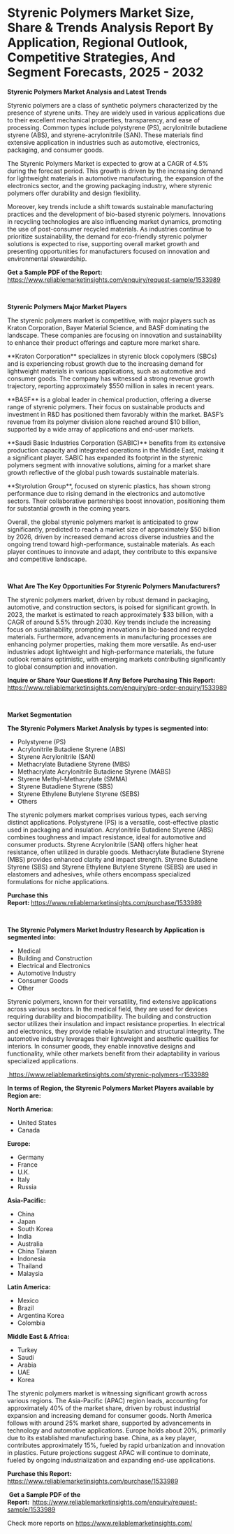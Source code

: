 <p><h1>Styrenic Polymers Market Size, Share & Trends Analysis Report By Application, Regional Outlook, Competitive Strategies, And Segment Forecasts, 2025 - 2032</h1></p><p><strong>Styrenic Polymers Market Analysis and Latest Trends</strong></p>
<p><p>Styrenic polymers are a class of synthetic polymers characterized by the presence of styrene units. They are widely used in various applications due to their excellent mechanical properties, transparency, and ease of processing. Common types include polystyrene (PS), acrylonitrile butadiene styrene (ABS), and styrene-acrylonitrile (SAN). These materials find extensive application in industries such as automotive, electronics, packaging, and consumer goods.</p><p>The Styrenic Polymers Market is expected to grow at a CAGR of 4.5% during the forecast period. This growth is driven by the increasing demand for lightweight materials in automotive manufacturing, the expansion of the electronics sector, and the growing packaging industry, where styrenic polymers offer durability and design flexibility. </p><p>Moreover, key trends include a shift towards sustainable manufacturing practices and the development of bio-based styrenic polymers. Innovations in recycling technologies are also influencing market dynamics, promoting the use of post-consumer recycled materials. As industries continue to prioritize sustainability, the demand for eco-friendly styrenic polymer solutions is expected to rise, supporting overall market growth and presenting opportunities for manufacturers focused on innovation and environmental stewardship.</p></p>
<p><strong>Get a Sample PDF of the Report:&nbsp;</strong> <a href="https://www.reliablemarketinsights.com/enquiry/request-sample/1533989?utm_campaign=3556&utm_medium=2&utm_source=Github&utm_content=ia&utm_term=31032025&utm_id=styrenic-polymers">https://www.reliablemarketinsights.com/enquiry/request-sample/1533989</a></p>
<p>&nbsp;</p>
<p><strong>Styrenic Polymers Major Market Players</strong></p>
<p><p>The styrenic polymers market is competitive, with major players such as Kraton Corporation, Bayer Material Science, and BASF dominating the landscape. These companies are focusing on innovation and sustainability to enhance their product offerings and capture more market share.</p><p>**Kraton Corporation** specializes in styrenic block copolymers (SBCs) and is experiencing robust growth due to the increasing demand for lightweight materials in various applications, such as automotive and consumer goods. The company has witnessed a strong revenue growth trajectory, reporting approximately $550 million in sales in recent years.</p><p>**BASF** is a global leader in chemical production, offering a diverse range of styrenic polymers. Their focus on sustainable products and investment in R&D has positioned them favorably within the market. BASF’s revenue from its polymer division alone reached around $10 billion, supported by a wide array of applications and end-user markets.</p><p>**Saudi Basic Industries Corporation (SABIC)** benefits from its extensive production capacity and integrated operations in the Middle East, making it a significant player. SABIC has expanded its footprint in the styrenic polymers segment with innovative solutions, aiming for a market share growth reflective of the global push towards sustainable materials.</p><p>**Styrolution Group**, focused on styrenic plastics, has shown strong performance due to rising demand in the electronics and automotive sectors. Their collaborative partnerships boost innovation, positioning them for substantial growth in the coming years.</p><p>Overall, the global styrenic polymers market is anticipated to grow significantly, predicted to reach a market size of approximately $50 billion by 2026, driven by increased demand across diverse industries and the ongoing trend toward high-performance, sustainable materials. As each player continues to innovate and adapt, they contribute to this expansive and competitive landscape.</p></p>
<p>&nbsp;</p>
<p><strong>What Are The Key Opportunities For Styrenic Polymers Manufacturers?</strong></p>
<p><p>The styrenic polymers market, driven by robust demand in packaging, automotive, and construction sectors, is poised for significant growth. In 2023, the market is estimated to reach approximately $33 billion, with a CAGR of around 5.5% through 2030. Key trends include the increasing focus on sustainability, prompting innovations in bio-based and recycled materials. Furthermore, advancements in manufacturing processes are enhancing polymer properties, making them more versatile. As end-user industries adopt lightweight and high-performance materials, the future outlook remains optimistic, with emerging markets contributing significantly to global consumption and innovation.</p></p>
<p><strong>Inquire or Share Your Questions If Any Before Purchasing This Report:</strong> <a href="https://www.reliablemarketinsights.com/enquiry/pre-order-enquiry/1533989?utm_campaign=3556&utm_medium=2&utm_source=Github&utm_content=ia&utm_term=31032025&utm_id=styrenic-polymers">https://www.reliablemarketinsights.com/enquiry/pre-order-enquiry/1533989</a></p>
<p>&nbsp;</p>
<p><strong>Market Segmentation</strong></p>
<p><strong>The Styrenic Polymers Market Analysis by types is segmented into:</strong></p>
<p><ul><li>Polystyrene (PS)</li><li>Acrylonitrile Butadiene Styrene (ABS)</li><li>Styrene Acrylonitrile (SAN)</li><li>Methacrylate Butadiene Styrene (MBS)</li><li>Methacrylate Acrylonitrile Butadiene Styrene (MABS)</li><li>Styrene Methyl-Methacrylate (SMMA)</li><li>Styrene Butadiene Styrene (SBS)</li><li>Styrene Ethylene Butylene Styrene (SEBS)</li><li>Others</li></ul></p>
<p><p>The styrenic polymers market comprises various types, each serving distinct applications. Polystyrene (PS) is a versatile, cost-effective plastic used in packaging and insulation. Acrylonitrile Butadiene Styrene (ABS) combines toughness and impact resistance, ideal for automotive and consumer products. Styrene Acrylonitrile (SAN) offers higher heat resistance, often utilized in durable goods. Methacrylate Butadiene Styrene (MBS) provides enhanced clarity and impact strength. Styrene Butadiene Styrene (SBS) and Styrene Ethylene Butylene Styrene (SEBS) are used in elastomers and adhesives, while others encompass specialized formulations for niche applications.</p></p>
<p><strong>Purchase this Report:&nbsp;</strong><a href="https://www.reliablemarketinsights.com/purchase/1533989?utm_campaign=3556&utm_medium=2&utm_source=Github&utm_content=ia&utm_term=31032025&utm_id=styrenic-polymers">https://www.reliablemarketinsights.com/purchase/1533989</a></p>
<p>&nbsp;</p>
<p><strong>The Styrenic Polymers Market Industry Research by Application is segmented into:</strong></p>
<p><ul><li>Medical</li><li>Building and Construction</li><li>Electrical and Electronics</li><li>Automotive Industry</li><li>Consumer Goods</li><li>Other</li></ul></p>
<p><p>Styrenic polymers, known for their versatility, find extensive applications across various sectors. In the medical field, they are used for devices requiring durability and biocompatibility. The building and construction sector utilizes their insulation and impact resistance properties. In electrical and electronics, they provide reliable insulation and structural integrity. The automotive industry leverages their lightweight and aesthetic qualities for interiors. In consumer goods, they enable innovative designs and functionality, while other markets benefit from their adaptability in various specialized applications.</p></p>
<p><a href="https://www.reliablemarketinsights.com/styrenic-polymers-r1533989?utm_campaign=3556&utm_medium=2&utm_source=Github&utm_content=ia&utm_term=31032025&utm_id=styrenic-polymers">&nbsp;https://www.reliablemarketinsights.com/styrenic-polymers-r1533989</a></p>
<p><strong>In terms of Region, the Styrenic Polymers Market Players available by Region are:</strong></p>
<p>
    <p> <strong> North America: </strong>
        <ul>
            <li>United States</li>
            <li>Canada</li>
        </ul>
        </p> 
    <p> <strong> Europe: </strong>
        <ul>
            <li>Germany</li>
            <li>France</li>
            <li>U.K.</li>
            <li>Italy</li>
            <li>Russia</li>
        </ul>
        </p> 
    <p> <strong> Asia-Pacific: </strong>
        <ul>
            <li>China</li>
            <li>Japan</li>
            <li>South Korea</li>
            <li>India</li>
            <li>Australia</li>
            <li>China Taiwan</li>
            <li>Indonesia</li>
            <li>Thailand</li>
            <li>Malaysia</li>
        </ul>
        </p> 
    <p> <strong> Latin America: </strong>
        <ul>
            <li>Mexico</li>
            <li>Brazil</li>
            <li>Argentina Korea</li>
            <li>Colombia</li>
        </ul>
        </p> 
    <p> <strong> Middle East & Africa: </strong>
        <ul>
            <li>Turkey</li>
            <li>Saudi</li>
            <li>Arabia</li>
            <li>UAE</li>
            <li>Korea</li>
        </ul>
    </p>
    </p>
<p><p>The styrenic polymers market is witnessing significant growth across various regions. The Asia-Pacific (APAC) region leads, accounting for approximately 40% of the market share, driven by robust industrial expansion and increasing demand for consumer goods. North America follows with around 25% market share, supported by advancements in technology and automotive applications. Europe holds about 20%, primarily due to its established manufacturing base. China, as a key player, contributes approximately 15%, fueled by rapid urbanization and innovation in plastics. Future projections suggest APAC will continue to dominate, fueled by ongoing industrialization and expanding end-use applications.</p></p>
<p><strong>Purchase this Report: </strong><a href="https://www.reliablemarketinsights.com/purchase/1533989?utm_campaign=3556&utm_medium=2&utm_source=Github&utm_content=ia&utm_term=31032025&utm_id=styrenic-polymers">https://www.reliablemarketinsights.com/purchase/1533989</a></p>
<p>&nbsp;<strong>Get a Sample PDF of the Report:&nbsp;&nbsp;</strong><a href="https://www.reliablemarketinsights.com/enquiry/request-sample/1533989?utm_campaign=3556&utm_medium=2&utm_source=Github&utm_content=ia&utm_term=31032025&utm_id=styrenic-polymers">https://www.reliablemarketinsights.com/enquiry/request-sample/1533989</a></p>
<p><strong></strong></p>
<p>Check more reports on <a href="https://www.reliablemarketinsights.com/?utm_campaign=3556&utm_medium=2&utm_source=Github&utm_content=ia&utm_term=31032025&utm_id=styrenic-polymers">https://www.reliablemarketinsights.com/</a></p>